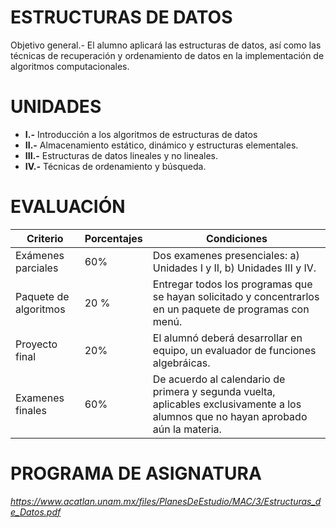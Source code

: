 # ESTRUCTURAS DE DATOS
Objetivo general.- El alumno aplicará las estructuras de datos, así como las técnicas de recuperación y ordenamiento de datos en la implementación de algoritmos computacionales.

# UNIDADES
* **I.-** Introducción a los algoritmos de estructuras de datos
* **II.-** Almacenamiento estático, dinámico y estructuras elementales.
* **III.-** Estructuras de datos lineales y no lineales.
* **IV.-** Técnicas de ordenamiento y búsqueda.

# EVALUACIÓN

|  Criterio  | Porcentajes | Condiciones |
| ---- | ---- | ---- |
| Exámenes parciales | 60% | Dos examenes presenciales: a) Unidades I y II, b) Unidades III y IV. |
| Paquete de algoritmos | 20 % |  Entregar todos los programas que se hayan solicitado y concentrarlos en un paquete de programas con menú. |
| Proyecto final | 20% | El alumnó deberá desarrollar en equipo, un evaluador de funciones algebráicas. |
| Examenes finales | 60% | De acuerdo al calendario de primera y segunda vuelta, aplicables exclusivamente a los alumnos que no hayan aprobado aún la materia. |

# PROGRAMA DE ASIGNATURA 
_https://www.acatlan.unam.mx/files/PlanesDeEstudio/MAC/3/Estructuras_de_Datos.pdf_
